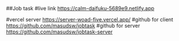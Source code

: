##Job task
#live link https://calm-daifuku-5689e9.netlify.app

#vercel server
https://server-woad-five.vercel.app/
#github for client
https://github.com/masudsw/jobtask
#github for server
https://github.com/masudsw/jobtask-server